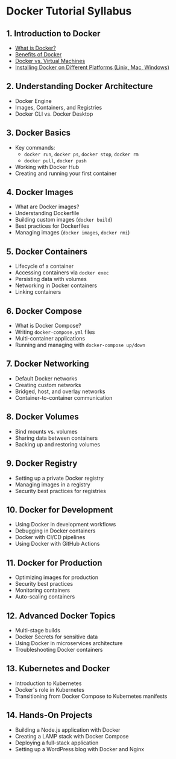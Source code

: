 
# Docker Tutorial Syllabus

## 1. Introduction to Docker
- [What is Docker?](./docker-introduction/what-is-docker.md)
- [Benefits of Docker](./docker-introduction/docker-benefits.md)
- [Docker vs. Virtual Machines](./docker-introduction/docker-vs-vm.md)
- [Installing Docker on Different Platforms (Linix, Mac, Windows)](./docker-introduction/docker-installation.md)

## 2. Understanding Docker Architecture
- Docker Engine
- Images, Containers, and Registries
- Docker CLI vs. Docker Desktop

## 3. Docker Basics
- Key commands:
  - `docker run`, `docker ps`, `docker stop`, `docker rm`
  - `docker pull`, `docker push`
- Working with Docker Hub
- Creating and running your first container

## 4. Docker Images
- What are Docker images?
- Understanding Dockerfile
- Building custom images (`docker build`)
- Best practices for Dockerfiles
- Managing images (`docker images`, `docker rmi`)

## 5. Docker Containers
- Lifecycle of a container
- Accessing containers via `docker exec`
- Persisting data with volumes
- Networking in Docker containers
- Linking containers

## 6. Docker Compose
- What is Docker Compose?
- Writing `docker-compose.yml` files
- Multi-container applications
- Running and managing with `docker-compose up/down`

## 7. Docker Networking
- Default Docker networks
- Creating custom networks
- Bridged, host, and overlay networks
- Container-to-container communication

## 8. Docker Volumes
- Bind mounts vs. volumes
- Sharing data between containers
- Backing up and restoring volumes

## 9. Docker Registry
- Setting up a private Docker registry
- Managing images in a registry
- Security best practices for registries

## 10. Docker for Development
- Using Docker in development workflows
- Debugging in Docker containers
- Docker with CI/CD pipelines
- Using Docker with GitHub Actions

## 11. Docker for Production
- Optimizing images for production
- Security best practices
- Monitoring containers
- Auto-scaling containers

## 12. Advanced Docker Topics
- Multi-stage builds
- Docker Secrets for sensitive data
- Using Docker in microservices architecture
- Troubleshooting Docker containers

## 13. Kubernetes and Docker
- Introduction to Kubernetes
- Docker's role in Kubernetes
- Transitioning from Docker Compose to Kubernetes manifests

## 14. Hands-On Projects
- Building a Node.js application with Docker
- Creating a LAMP stack with Docker Compose
- Deploying a full-stack application
- Setting up a WordPress blog with Docker and Nginx
